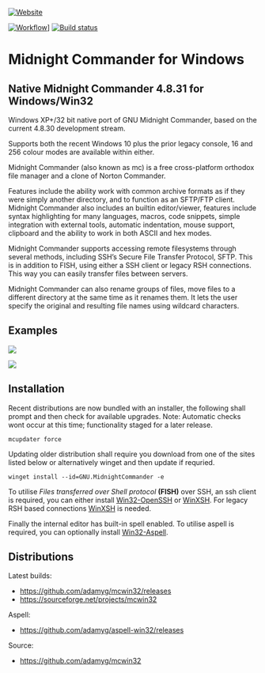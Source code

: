 [![Website](https://img.shields.io/badge/View-Website-blue)](https://sourceforge.net/projects/mcwin32/)

[![Workflow](https://github.com/adamyg/mcwin32/actions/workflows/build.yml/badge.svg)](https://github.com/adamyg/mcwin32/actions)]
[![Build status](https://ci.appveyor.com/api/projects/status/4ckxapbwc3mt66x6?svg=true&passingText=MSVC%20Passing&failingText=MSVC%20Failing&pendingText=MSVC%20Pending)](https://ci.appveyor.com/project/adamyg/mcwin32-msvc)

# Midnight Commander for Windows

## Native Midnight Commander 4.8.31 for Windows/Win32

Windows XP+/32 bit native port of GNU Midnight Commander, based on the current 4.8.30 development stream.

Supports both the recent Windows 10 plus the prior legacy console, 16 and 256 colour modes are available within either.

Midnight Commander (also known as mc) is a free cross-platform orthodox file manager and a clone of Norton Commander.

Features include the ability work with common archive formats as if they were simply another directory, and to function as an SFTP/FTP client.
Midnight Commander also includes an builtin editor/viewer, features include syntax highlighting for many languages, macros, code snippets, 
simple integration with external tools, automatic indentation, mouse support, clipboard and the ability to work in both ASCII and hex modes.

Midnight Commander supports accessing remote filesystems through several methods, including SSH’s Secure File Transfer Protocol, SFTP. 
This is in addition to FISH, using either a SSH client or legacy RSH connections. This way you can easily transfer files between servers.

Midnight Commander can also rename groups of files, move files to a different directory at the same time as it renames them. 
It lets the user specify the original and resulting file names using wildcard characters.


## Examples

![](https://github.com/adamyg/mcwin32/blob/master/mcwin32/art/sample01.png?raw=true)

![](https://github.com/adamyg/mcwin32/blob/master/mcwin32/art/sample03.png?raw=true)


## Installation

Recent distributions are now bundled with an installer, the following shall prompt and then check for available upgrades.
Note: Automatic checks wont occur at this time; functionality staged for a later release.

```
mcupdater force
```

Updating older distribution shall require you download from one of the sites listed below or alternatively winget and then update if requried.

```
winget install --id=GNU.MidnightCommander -e
```

To utilise *Files transferred over Shell protocol* **(FISH)** over SSH, an ssh client is required, you can either install [Win32-OpenSSH](https://github.com/powershell/Win32-OpenSSH) or [WinXSH](https://github.com/adamyg/winxsh).  For legacy RSH based connections [WinXSH](https://github.com/adamyg/winxsh) is needed.

Finally the internal editor has built-in spell enabled. To utilise aspell is required, you can optionally install [Win32-Aspell](https://github.com/adamyg/aspell-win32).

## Distributions

Latest builds:

   * https://github.com/adamyg/mcwin32/releases
   * https://sourceforge.net/projects/mcwin32

Aspell:

   * https://github.com/adamyg/aspell-win32/releases

Source:

   * https://github.com/adamyg/mcwin32

